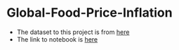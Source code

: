 # Global-Food-Price-Inflation
- The dataset to this project is from  [here](https://www.kaggle.com/datasets/anshtanwar/monthly-food-price-estimates/data)
- The link to notebook is [here](https://www.kaggle.com/bestineokinda/global-food-price-inflation/edit)
